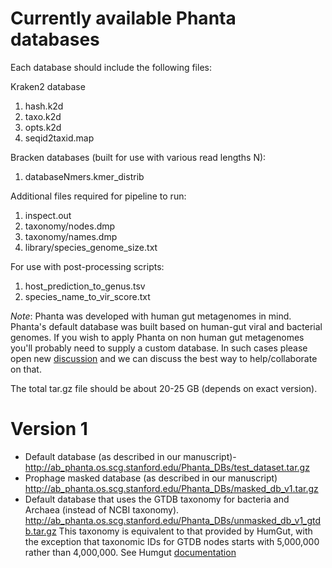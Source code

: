 # Currently available Phanta databases

Each database should include the following files:


Kraken2 database
1. hash.k2d
2. taxo.k2d
3. opts.k2d
4. seqid2taxid.map

Bracken databases (built for use with various read lengths N):
1. databaseNmers.kmer_distrib

Additional files required for pipeline to run:
1. inspect.out
2. taxonomy/nodes.dmp
3. taxonomy/names.dmp
4. library/species_genome_size.txt

For use with post-processing scripts:
1. host_prediction_to_genus.tsv
2. species_name_to_vir_score.txt
 
*Note*: Phanta was developed with human gut metagenomes in mind. Phanta's default database was built based on human-gut viral and bacterial genomes. If you wish to apply Phanta on non human gut metagenomes you'll probably need to supply a custom database. In such cases please open new [discussion](https://github.com/bhattlab/phanta/discussions/categories/phanta-dbs) and we can discuss the best way to help/collaborate on that.

The total tar.gz file should be about 20-25 GB (depends on exact version).

 # Version 1
* Default database (as described in our manuscript)- http://ab_phanta.os.scg.stanford.edu/Phanta_DBs/test_dataset.tar.gz
* Prophage masked database (as described in our manuscript) http://ab_phanta.os.scg.stanford.edu/Phanta_DBs/masked_db_v1.tar.gz
* Default database that uses the GTDB taxonomy for bacteria and Archaea (instead of NCBI taxonomy). http://ab_phanta.os.scg.stanford.edu/Phanta_DBs/unmasked_db_v1_gtdb.tar.gz This taxonomy is equivalent to that provided by HumGut, with the exception that taxonomic IDs for GTDB nodes starts with 5,000,000 rather than 4,000,000. See Humgut [documentation](https://arken.nmbu.no/~larssn/humgut/)
